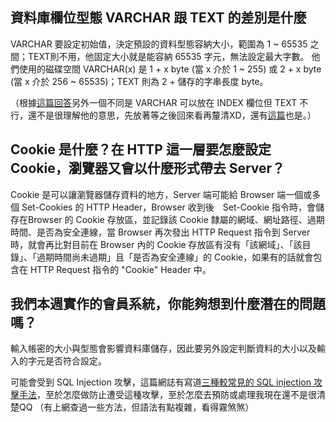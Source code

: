 ## 資料庫欄位型態 VARCHAR 跟 TEXT 的差別是什麼

VARCHAR 要設定初始值，決定預設的資料型態容納大小，範圍為 1 ~ 65535 之間；TEXT則不用，他固定大小就是能容納 65535 字元，無法設定最大字數。
他們使用的磁碟空間 VARCHAR(x) 是 1 + x byte (當 x 介於 1 ~ 255) 或 2 + x byte (當 x 介於 256 ~ 65535)；TEXT 則為 2 + 儲存的字串長度 byte。

（根據[這篇回答](https://stackoverflow.com/questions/25300821/difference-between-varchar-and-text-in-mysql)另外一個不同是 VARCHAR 可以放在 INDEX 欄位但 TEXT 不行，還不是很理解他的意思，先放著等之後回來看再釐清XD，還有[這篇](http://wubx.net/varchar-vs-text/)也是。）


## Cookie 是什麼？在 HTTP 這一層要怎麼設定 Cookie，瀏覽器又會以什麼形式帶去 Server？

Cookie 是可以讓瀏覽器儲存資料的地方，Server 端可能給 Browser 端一個或多個 Set-Cookies 的 HTTP Header，Browser 收到後　Set-Cookie 指令時，會儲存在Browser 的 Cookie 存放區，並記錄該 Cookie 隸屬的網域、網址路徑、過期時間、是否為安全連線，當 Browser 再次發出 HTTP Request 指令到 Server 時，就會再比對目前在 Browser 內的 Cookie 存放區有沒有「該網域」、「該目錄」、「過期時間尚未過期」且「是否為安全連線」的 Cookie，如果有的話就會包含在 HTTP Request 指令的 "Cookie" Header 中。 


## 我們本週實作的會員系統，你能夠想到什麼潛在的問題嗎？

輸入帳密的大小與型態會影響資料庫儲存，因此要另外設定判斷資料的大小以及輸入的字元是否符合設定。

可能會受到 SQL Injection 攻擊，這篇網誌有寫道[三種較常見的 SQL injection 攻擊手法](https://ithelp.ithome.com.tw/articles/10189201)，至於怎麼做防止遭受這種攻擊，至於怎麼去預防或處理我現在還不是很清楚QQ （有上網查過一些方法，但語法有點複雜，看得霧煞煞）
